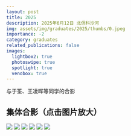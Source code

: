 ```yaml
---
layout: post
title: 2025
description: 2025年6月12日 北信科沙河
img: assets/img/graduates/2025/thumbs/0.jpeg
importance: -2
category: graduates
related_publications: false
images:
  lightbox2: true
  photoswipe: true
  spotlight: true
  venobox: true
---
```


与于筌、王凌晖等同学的合影

## 集体合影（点击图片放大）

<a href="../../assets/img/graduates/2025/0.jpeg" data-lightbox="roadtrip"><img src="../../assets/img/graduates/2025/thumbs/0.jpeg" /></a>
<a href="../../assets/img/graduates/2025/1.jpeg" data-lightbox="roadtrip"><img src="../../assets/img/graduates/2025/thumbs/1.jpeg" /></a>
<a href="../../assets/img/graduates/2025/2.jpeg" data-lightbox="roadtrip"><img src="../../assets/img/graduates/2025/thumbs/2.jpeg" /></a>
<a href="../../assets/img/graduates/2025/3.jpeg" data-lightbox="roadtrip"><img src="../../assets/img/graduates/2025/thumbs/3.jpeg" /></a>
<a href="../../assets/img/graduates/2025/4.jpeg" data-lightbox="roadtrip"><img src="../../assets/img/graduates/2025/thumbs/4.jpeg" /></a>
<a href="../../assets/img/graduates/2025/5.jpeg" data-lightbox="roadtrip"><img src="../../assets/img/graduates/2025/thumbs/5.jpeg" /></a>

